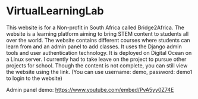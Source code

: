 # VirtualLearningLab
This website is for a Non-profit in South Africa called Bridge2Africa.
The website is a learning platform aiming to bring STEM content to students all over the world. 
The website contains different courses where students can learn from and an admin panel to add classes.
It uses the Django admin tools and user authentication technology. It is deployed on Digital Ocean on a Linux server. 
I currently had to take leave on the project to pursue other projects for school. 
Though the content is not complete, you can still view the website using the link. (You can use username: demo, password: demo1  to login to the website) 

Admin panel demo: https://www.youtube.com/embed/PvA5yy0Z74E
